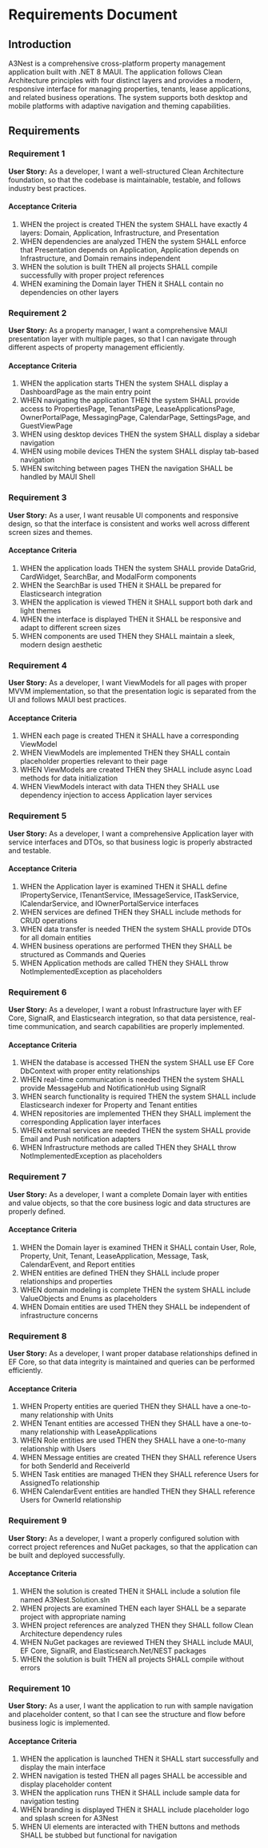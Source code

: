 # Requirements Document

## Introduction

A3Nest is a comprehensive cross-platform property management application built with .NET 8 MAUI. The application follows Clean Architecture principles with four distinct layers and provides a modern, responsive interface for managing properties, tenants, lease applications, and related business operations. The system supports both desktop and mobile platforms with adaptive navigation and theming capabilities.

## Requirements

### Requirement 1

**User Story:** As a developer, I want a well-structured Clean Architecture foundation, so that the codebase is maintainable, testable, and follows industry best practices.

#### Acceptance Criteria

1. WHEN the project is created THEN the system SHALL have exactly 4 layers: Domain, Application, Infrastructure, and Presentation
2. WHEN dependencies are analyzed THEN the system SHALL enforce that Presentation depends on Application, Application depends on Infrastructure, and Domain remains independent
3. WHEN the solution is built THEN all projects SHALL compile successfully with proper project references
4. WHEN examining the Domain layer THEN it SHALL contain no dependencies on other layers

### Requirement 2

**User Story:** As a property manager, I want a comprehensive MAUI presentation layer with multiple pages, so that I can navigate through different aspects of property management efficiently.

#### Acceptance Criteria

1. WHEN the application starts THEN the system SHALL display a DashboardPage as the main entry point
2. WHEN navigating the application THEN the system SHALL provide access to PropertiesPage, TenantsPage, LeaseApplicationsPage, OwnerPortalPage, MessagingPage, CalendarPage, SettingsPage, and GuestViewPage
3. WHEN using desktop devices THEN the system SHALL display a sidebar navigation
4. WHEN using mobile devices THEN the system SHALL display tab-based navigation
5. WHEN switching between pages THEN the navigation SHALL be handled by MAUI Shell

### Requirement 3

**User Story:** As a user, I want reusable UI components and responsive design, so that the interface is consistent and works well across different screen sizes and themes.

#### Acceptance Criteria

1. WHEN the application loads THEN the system SHALL provide DataGrid, CardWidget, SearchBar, and ModalForm components
2. WHEN the SearchBar is used THEN it SHALL be prepared for Elasticsearch integration
3. WHEN the application is viewed THEN it SHALL support both dark and light themes
4. WHEN the interface is displayed THEN it SHALL be responsive and adapt to different screen sizes
5. WHEN components are used THEN they SHALL maintain a sleek, modern design aesthetic

### Requirement 4

**User Story:** As a developer, I want ViewModels for all pages with proper MVVM implementation, so that the presentation logic is separated from the UI and follows MAUI best practices.

#### Acceptance Criteria

1. WHEN each page is created THEN it SHALL have a corresponding ViewModel
2. WHEN ViewModels are implemented THEN they SHALL contain placeholder properties relevant to their page
3. WHEN ViewModels are created THEN they SHALL include async Load methods for data initialization
4. WHEN ViewModels interact with data THEN they SHALL use dependency injection to access Application layer services

### Requirement 5

**User Story:** As a developer, I want a comprehensive Application layer with service interfaces and DTOs, so that business logic is properly abstracted and testable.

#### Acceptance Criteria

1. WHEN the Application layer is examined THEN it SHALL define IPropertyService, ITenantService, IMessageService, ITaskService, ICalendarService, and IOwnerPortalService interfaces
2. WHEN services are defined THEN they SHALL include methods for CRUD operations
3. WHEN data transfer is needed THEN the system SHALL provide DTOs for all domain entities
4. WHEN business operations are performed THEN they SHALL be structured as Commands and Queries
5. WHEN Application methods are called THEN they SHALL throw NotImplementedException as placeholders

### Requirement 6

**User Story:** As a developer, I want a robust Infrastructure layer with EF Core, SignalR, and Elasticsearch integration, so that data persistence, real-time communication, and search capabilities are properly implemented.

#### Acceptance Criteria

1. WHEN the database is accessed THEN the system SHALL use EF Core DbContext with proper entity relationships
2. WHEN real-time communication is needed THEN the system SHALL provide MessageHub and NotificationHub using SignalR
3. WHEN search functionality is required THEN the system SHALL include Elasticsearch indexer for Property and Tenant entities
4. WHEN repositories are implemented THEN they SHALL implement the corresponding Application layer interfaces
5. WHEN external services are needed THEN the system SHALL provide Email and Push notification adapters
6. WHEN Infrastructure methods are called THEN they SHALL throw NotImplementedException as placeholders

### Requirement 7

**User Story:** As a developer, I want a complete Domain layer with entities and value objects, so that the core business logic and data structures are properly defined.

#### Acceptance Criteria

1. WHEN the Domain layer is examined THEN it SHALL contain User, Role, Property, Unit, Tenant, LeaseApplication, Message, Task, CalendarEvent, and Report entities
2. WHEN entities are defined THEN they SHALL include proper relationships and properties
3. WHEN domain modeling is complete THEN the system SHALL include ValueObjects and Enums as placeholders
4. WHEN Domain entities are used THEN they SHALL be independent of infrastructure concerns

### Requirement 8

**User Story:** As a developer, I want proper database relationships defined in EF Core, so that data integrity is maintained and queries can be performed efficiently.

#### Acceptance Criteria

1. WHEN Property entities are queried THEN they SHALL have a one-to-many relationship with Units
2. WHEN Tenant entities are accessed THEN they SHALL have a one-to-many relationship with LeaseApplications
3. WHEN Role entities are used THEN they SHALL have a one-to-many relationship with Users
4. WHEN Message entities are created THEN they SHALL reference Users for both SenderId and ReceiverId
5. WHEN Task entities are managed THEN they SHALL reference Users for AssignedTo relationship
6. WHEN CalendarEvent entities are handled THEN they SHALL reference Users for OwnerId relationship

### Requirement 9

**User Story:** As a developer, I want a properly configured solution with correct project references and NuGet packages, so that the application can be built and deployed successfully.

#### Acceptance Criteria

1. WHEN the solution is created THEN it SHALL include a solution file named A3Nest.Solution.sln
2. WHEN projects are examined THEN each layer SHALL be a separate project with appropriate naming
3. WHEN project references are analyzed THEN they SHALL follow Clean Architecture dependency rules
4. WHEN NuGet packages are reviewed THEN they SHALL include MAUI, EF Core, SignalR, and Elasticsearch.Net/NEST packages
5. WHEN the solution is built THEN all projects SHALL compile without errors

### Requirement 10

**User Story:** As a user, I want the application to run with sample navigation and placeholder content, so that I can see the structure and flow before business logic is implemented.

#### Acceptance Criteria

1. WHEN the application is launched THEN it SHALL start successfully and display the main interface
2. WHEN navigation is tested THEN all pages SHALL be accessible and display placeholder content
3. WHEN the application runs THEN it SHALL include sample data for navigation testing
4. WHEN branding is displayed THEN it SHALL include placeholder logo and splash screen for A3Nest
5. WHEN UI elements are interacted with THEN buttons and methods SHALL be stubbed but functional for navigation
